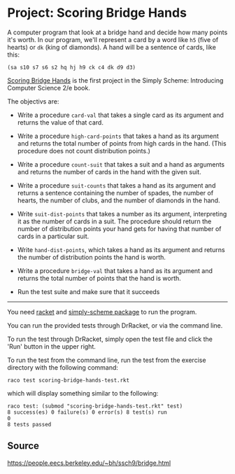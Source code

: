 # Project: Scoring Bridge Hands

A computer program that look at a bridge hand and decide how many points it's worth.
In our program, we'll represent a card by a word like `h5` (five of hearts) or `dk` (king of diamonds).
A hand will be a sentence of cards, like this:

`(sa s10 s7 s6 s2 hq hj h9 ck c4 dk d9 d3)`

[Scoring Bridge Hands](https://people.eecs.berkeley.edu/~bh/ssch9/bridge.html) is
the first project in the Simply Scheme: Introducing Computer Science 2/e book.



The objectivs are:

- Write a procedure ```card-val``` that takes a single card as its argument and returns the value of that card.
- Write a procedure ```high-card-points``` that takes a hand as its argument and returns the total number of points from high cards in the hand. (This procedure does not count distribution points.)
- Write a procedure ```count-suit``` that takes a suit and a hand as arguments and returns the number of cards in the hand with the given suit.
- Write a procedure ```suit-counts``` that takes a hand as its argument and returns a sentence containing the number of spades, the number of hearts, the number of clubs, and the number of diamonds in the hand.
- Write ```suit-dist-points``` that takes a number as its argument, interpreting it as the number of cards in a suit. The procedure should return the number of distribution points your hand gets for having that number of cards in a particular suit.
- Write ```hand-dist-points```, which takes a hand as its argument and returns the number of distribution points the hand is worth.
- Write a procedure ```bridge-val``` that takes a hand as its argument and returns the total number of points that the hand is worth.

- Run the test suite and make sure that it succeeds

* * * *
You need [racket](https://racket-lang.org/) and [simply-scheme package](https://pkgs.racket-lang.org/package/simply-scheme) to run the program.

You can run the provided tests through DrRacket, or via the command line.

To run the test through DrRacket, simply open the test file and click the 'Run' button in the upper right.

To run the test from the command line, run the test from the exercise directory with the following command:

```
raco test scoring-bridge-hands-test.rkt 
```

which will display  something similar to the following:

```
raco test: (submod "scoring-bridge-hands-test.rkt" test)
8 success(es) 0 failure(s) 0 error(s) 8 test(s) run
0
8 tests passed
```

## Source

https://people.eecs.berkeley.edu/~bh/ssch9/bridge.html
